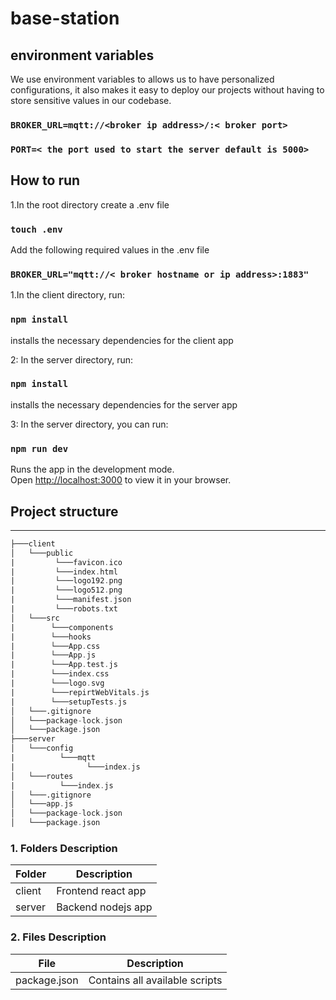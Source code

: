 # base-station

## environment variables

We use environment variables to allows us to have personalized configurations, it also makes it easy to deploy our projects without having to store sensitive values in our codebase.

### `BROKER_URL=mqtt://<broker ip address>/:< broker port> `

### `PORT=< the port used to start the server default is 5000>`

## How to run

1.In the root directory create a .env file

### `touch .env`

Add the following required values in the .env file

### `BROKER_URL="mqtt://< broker hostname or ip address>:1883"`

1.In the client directory, run:

### `npm install`

installs the necessary dependencies for the client app

2: In the server directory, run:

### `npm install`

installs the necessary dependencies for the server app

3: In the server directory, you can run:

### `npm run dev`

Runs the app in the development mode.\
Open [http://localhost:3000](http://localhost:3000) to view it in your browser.

## Project structure

---

```asm
├───client
│   └───public
|         └───favicon.ico
|         └───index.html
|         └───logo192.png
|         └───logo512.png
|         └───manifest.json
|         └───robots.txt
│   └───src
|        └───components
|        └───hooks
|        └───App.css
|        └───App.js
|        └───App.test.js
|        └───index.css
|        └───logo.svg
|        └───repirtWebVitals.js
|        └───setupTests.js
│   └───.gitignore
│   └───package-lock.json
│   └───package.json
├───server
│   └───config
|          └───mqtt
|                └───index.js
│   └───routes
|          └───index.js
│   └───.gitignore
│   └───app.js
│   └───package-lock.json
│   └───package.json

```

### 1. Folders Description

| Folder | Description        |
| ------ | ------------------ |
| client | Frontend react app |
| server | Backend nodejs app |

### 2. Files Description

| File         | Description                    |
| ------------ | ------------------------------ |
| package.json | Contains all available scripts |
